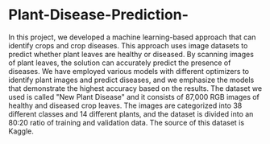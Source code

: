# Plant-Disease-Prediction-
In this project, we developed a machine learning-based approach that can identify crops and crop diseases. This approach uses image datasets to predict whether plant leaves are healthy or diseased. By scanning images of plant leaves, the solution can accurately predict the presence of diseases. We have employed various models with different optimizers to identify plant images and predict diseases, and we emphasize the models that demonstrate the highest accuracy based on the results. The dataset we used is called "New Plant Disease" and it consists of 87,000 RGB images of healthy and diseased crop leaves. The images are categorized into 38 different classes and 14 different plants, and the dataset is divided into an 80:20 ratio of training and validation data. The source of this dataset is Kaggle.

